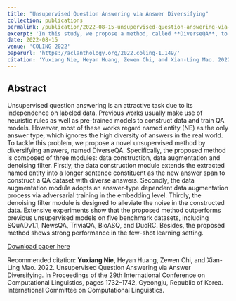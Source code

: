 ```yaml
---
title: "Unsupervised Question Answering via Answer Diversifying"
collection: publications
permalink: /publication/2022-08-15-unsupervised-question-answering-via-answer-diversifying
excerpt: 'In this study, we propose a method, called **DiverseQA**, to tackle the problem of diversifying answers in unsupervised question answering.'
date: 2022-08-15
venue: 'COLING 2022'
paperurl: 'https://aclanthology.org/2022.coling-1.149/'
citation: 'Yuxiang Nie, Heyan Huang, Zewen Chi, and Xian-Ling Mao. 2022. Unsupervised Question Answering via Answer Diversifying. In Proceedings of the 29th International Conference on Computational Linguistics, pages 1732–1742, Gyeongju, Republic of Korea. International Committee on Computational Linguistics.'
---
```


## Abstract
Unsupervised question answering is an attractive task due to its independence on labeled data. Previous works usually make use of heuristic rules as well as pre-trained models to construct data and train QA models. However, most of these works regard named entity (NE) as the only answer type, which ignores the high diversity of answers in the real world. To tackle this problem, we propose a novel unsupervised method by diversifying answers, named DiverseQA. Specifically, the proposed method is composed of three modules: data construction, data augmentation and denoising filter. Firstly, the data construction module extends the extracted named entity into a longer sentence constituent as the new answer span to construct a QA dataset with diverse answers. Secondly, the data augmentation module adopts an answer-type dependent data augmentation process via adversarial training in the embedding level. Thirdly, the denoising filter module is designed to alleviate the noise in the constructed data. Extensive experiments show that the proposed method outperforms previous unsupervised models on five benchmark datasets, including SQuADv1.1, NewsQA, TriviaQA, BioASQ, and DuoRC. Besides, the proposed method shows strong performance in the few-shot learning setting.

[Download paper here](https://aclanthology.org/2022.coling-1.149.pdf)

Recommended citation: **Yuxiang Nie**, Heyan Huang, Zewen Chi, and Xian-Ling Mao. 2022. Unsupervised Question Answering via Answer Diversifying. In Proceedings of the 29th International Conference on Computational Linguistics, pages 1732–1742, Gyeongju, Republic of Korea. International Committee on Computational Linguistics.
